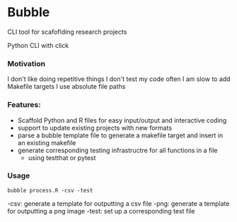 # Bubble 

CLI tool for scafoflding research projects

Python CLI with click

### Motivation
I don't like doing repetitive things
I don't test my code often
I am slow to add Makefile targets
I use absolute file paths

### Features:

* Scaffold Python and R files for easy input/output and interactive coding
* support to update existing projects with new formats
* parse a bubble template file to generate a makefile target and insert in an existing makefile 
* generate corresponding testing infrastructre for all functions in a file
	* using testthat or pytest

### Usage
``` {shell} 
bubble process.R -csv -test
```

-csv: generate a template for outputting a csv file
-png: generate a template for outputting a png image
-test: set up a corresponding test file



